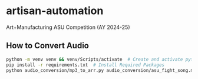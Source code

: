 # artisan-automation

Art+Manufacturing ASU Competition (AY 2024-25)

## How to Convert Audio

```bash
python -m venv venv && venv/Scripts/activate  # Create and activate python virtual environmnet
pip install -r requirements.txt  # Install Required Packages
python audio_conversion/mp3_to_arr.py audio_conversion/asu_fight_song.mp3 arduino_code/song.h --name asu_fight_song --rate 1000
```
